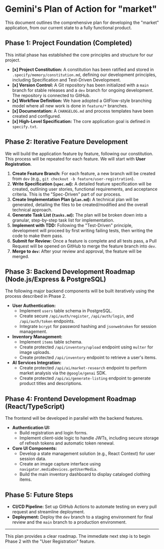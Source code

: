 # Gemini's Plan of Action for "market"

This document outlines the comprehensive plan for developing the "market" application, from our current state to a fully functional product.

## Phase 1: Project Foundation (Completed)

This initial phase has established the core principles and structure for our project.

- **[x] Project Constitution:** A constitution has been ratified and stored in `.specify/memory/constitution.md`, defining our development principles, including Specification and Test-Driven Development.
- **[x] Version Control:** A Git repository has been initialized with a `main` branch for stable releases and a `dev` branch for ongoing development. The repository is connected to GitHub.
- **[x] Workflow Definition:** We have adopted a GitFlow-style branching model where all new work is done in `feature/*` branches.
- **[x] Documentation:** A `CHANGELOG.md` and process templates have been created and configured.
- **[x] High-Level Specification:** The core application goal is defined in `specify.txt`.

## Phase 2: Iterative Feature Development

We will build the application feature by feature, following our constitution. This process will be repeated for each feature. We will start with **User Registration**.

1.  **Create Feature Branch:** For each feature, a new branch will be created from `dev` (e.g., `git checkout -b feature/user-registration`).
2.  **Write Specification (`spec.md`):** A detailed feature specification will be created, outlining user stories, functional requirements, and acceptance criteria. This is the "Spec-Driven" part of our process.
3.  **Create Implementation Plan (`plan.md`):** A technical plan will be generated, detailing the files to be created/modified and the overall technical approach.
4.  **Generate Task List (`tasks.md`):** The plan will be broken down into a granular, step-by-step task list for implementation.
5.  **Implement with TDD:** Following the "Test-Driven" principle, development will proceed by first writing failing tests, then writing the code to make them pass.
6.  **Submit for Review:** Once a feature is complete and all tests pass, a Pull Request will be opened on GitHub to merge the feature branch into `dev`.
7.  **Merge to `dev`:** After your review and approval, the feature will be merged.

## Phase 3: Backend Development Roadmap (Node.js/Express & PostgreSQL)

The following major backend components will be built iteratively using the process described in Phase 2.

- **User Authentication:**
    - Implement `users` table schema in PostgreSQL.
    - Create secure `/api/auth/register`, `/api/auth/login`, and `/api/auth/token` endpoints.
    - Integrate `bcrypt` for password hashing and `jsonwebtoken` for session management.
- **Inventory Management:**
    - Implement `items` table schema.
    - Create protected `/api/inventory/upload` endpoint using `multer` for image uploads.
    - Create protected `/api/inventory` endpoint to retrieve a user's items.
- **AI Services Integration:**
    - Create protected `/api/ai/market-research` endpoint to perform market analysis via the `@google/genai` SDK.
    - Create protected `/api/ai/generate-listing` endpoint to generate product titles and descriptions.

## Phase 4: Frontend Development Roadmap (React/TypeScript)

The frontend will be developed in parallel with the backend features.

- **Authentication UI:**
    - Build registration and login forms.
    - Implement client-side logic to handle JWTs, including secure storage of refresh tokens and automatic token renewal.
- **Core UI Components:**
    - Develop a state management solution (e.g., React Context) for user session data.
    - Create an image capture interface using `navigator.mediaDevices.getUserMedia`.
    - Build the main inventory dashboard to display cataloged clothing items.

## Phase 5: Future Steps

- **CI/CD Pipeline:** Set up GitHub Actions to automate testing on every pull request and streamline deployment.
- **Deployment:** Deploy the `dev` branch to a staging environment for final review and the `main` branch to a production environment.

---

This plan provides a clear roadmap. The immediate next step is to begin Phase 2 with the "User Registration" feature.
